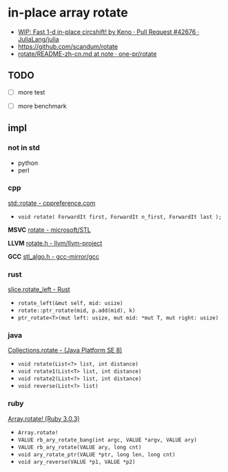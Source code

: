 # in-place array rotate

- [WIP: Fast 1-d in-place circshift! by Keno · Pull Request #42676 · JuliaLang/julia](https://github.com/JuliaLang/julia/pull/42676)
- https://github.com/scandum/rotate
- [rotate/README-zh-cn.md at note · one-pr/rotate](https://github.com/one-pr/rotate/blob/note/README-zh-cn.md)


## TODO

- [ ] more test
- [ ] more benchmark


## impl

### not in std
+ python
+ perl

### cpp
[std::rotate - cppreference.com](https://en.cppreference.com/w/cpp/algorithm/rotate)
+ `void rotate( ForwardIt first, ForwardIt n_first, ForwardIt last );`

**MSVC**
[rotate - microsoft/STL](https://github.com/microsoft/STL/blob/472161105d596192194d4715ccad307c6c163b4a/stl/inc/xutility#L5392-L5446)

**LLVM**
[rotate.h - llvm/llvm-project](https://github.com/llvm/llvm-project/blob/llvmorg-13.0.0/libcxx/include/__algorithm/rotate.h)

**GCC**
[stl_algo.h - gcc-mirror/gcc](https://github.com/gcc-mirror/gcc/blob/releases%2Fgcc-11.2.0/libstdc%2B%2B-v3/include/bits/stl_algo.h#L1213-L1416)

### rust
[slice.rotate_left - Rust](https://doc.rust-lang.org/core/primitive.slice.html#method.rotate_left)
+ `rotate_left(&mut self, mid: usize)`
+ `rotate::ptr_rotate(mid, p.add(mid), k)`
+ `ptr_rotate<T>(mut left: usize, mut mid: *mut T, mut right: usize)`

### java
[Collections.rotate - (Java Platform SE 8)](https://docs.oracle.com/javase/8/docs/api/java/util/Collections.html#rotate-java.util.List-int-)
+ `void rotate(List<?> list, int distance)`
+ `void rotate1(List<T> list, int distance)`
+ `void rotate2(List<?> list, int distance)`
+ `void reverse(List<?> list)`

### ruby
[Array.rotate! (Ruby 3.0.3)](https://ruby-doc.org/core-3.0.3/Array.html#method-i-rotate-21)
+ `Array.rotate!`
+ `VALUE rb_ary_rotate_bang(int argc, VALUE *argv, VALUE ary)`
+ `VALUE rb_ary_rotate(VALUE ary, long cnt)`
+ `void ary_rotate_ptr(VALUE *ptr, long len, long cnt)`
+ `void ary_reverse(VALUE *p1, VALUE *p2)`
